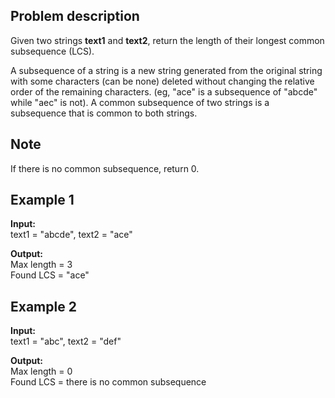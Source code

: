 ## Problem description
Given two strings **text1** and **text2**, return the length of their longest common subsequence (LCS).

A subsequence of a string is a new string generated from the original string with some characters
(can be none) deleted without changing the relative order of the remaining characters. 
(eg, "ace" is a subsequence of "abcde" while "aec" is not). 
A common subsequence of two strings is a subsequence that is common to both strings.

## Note

If there is no common subsequence, return 0.


## Example 1

**Input:**<br>
text1 = "abcde", text2 = "ace" 

**Output:**<br>
Max length = 3<br>
Found LCS = "ace"

## Example 2

**Input:**<br>
text1 = "abc", text2 = "def" 

**Output:**<br>
Max length = 0<br>
Found LCS = there is no common subsequence
